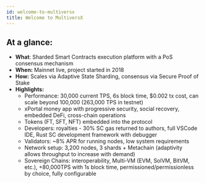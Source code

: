 ```yaml
---
id: welcome-to-multiversx
title: Welcome to MultiversX
---
```


[comment]: # (mx-abstract)

## **At a glance:**

- **What**: Sharded Smart Contracts execution platform with a PoS consensus mechanism
- **When:** Mainnet live, project started in 2018
- **How:** Scales via Adaptive State Sharding, consensus via Secure Proof of Stake
- **Highlights:**
  - Performance: 30,000 current TPS, 6s block time, $0.002 tx cost, can scale beyond 100,000 (263,000 TPS in testnet)
  - xPortal money app with progressive security, social recovery, embedded DeFi, cross-chain operations
  - Tokens (FT, SFT, NFT) embedded into the protocol
  - Developers: royalties - 30% SC gas returned to authors, full VSCode IDE, Rust SC development framework with debugger
  - Validators: ~8% APR for running nodes, low system requirements
  - Network setup: 3,200 nodes, 3 shards + Metachain (adaptivity allows throughput to increase with demand)
  - Sovereign Chains: interoperability, Multi-VM (EVM, SolVM, BitVM, etc.), +80,000TPS with 1s block time, permissioned/permissionless by choice, fully configurable
